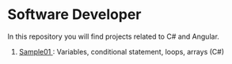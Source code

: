 # Software Developer
In this repository you will find projects related to C# and Angular.

1. <a href="https://github.com/DzhansuHalim/Software_Developer/tree/main/Sample01/Sample01"> Sample01 </a>: Variables, conditional statement, loops, arrays (C#)
